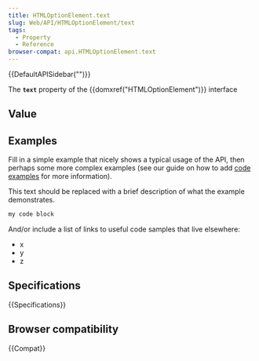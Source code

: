 ```yaml
---
title: HTMLOptionElement.text
slug: Web/API/HTMLOptionElement/text
tags:
  - Property
  - Reference
browser-compat: api.HTMLOptionElement.text
---
```

{{DefaultAPISidebar("")}}

The **`text`** property of the {{domxref("HTMLOptionElement")}} interface 

## Value



## Examples

Fill in a simple example that nicely shows a typical usage of the API, then perhaps some more complex examples (see our guide on how to add [code examples](/en-US/docs/MDN/Contribute/Structures/Code_examples) for more information).

This text should be replaced with a brief description of what the example demonstrates.

```js
my code block
```

And/or include a list of links to useful code samples that live elsewhere:

*   x
*   y
*   z

## Specifications

{{Specifications}}

## Browser compatibility

{{Compat}}


